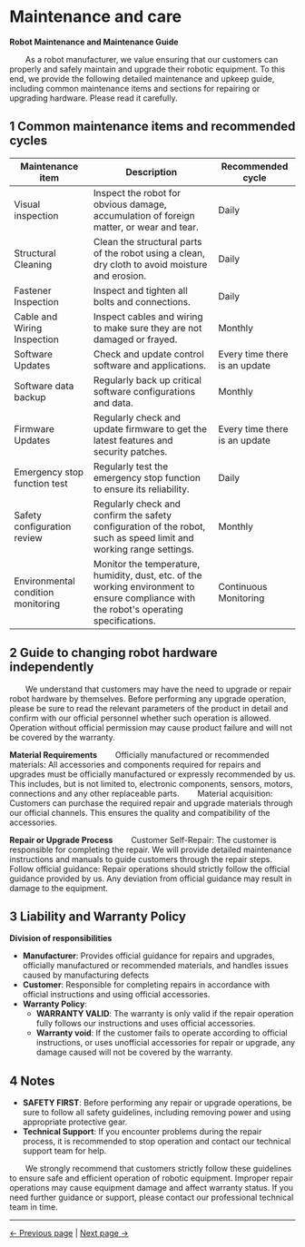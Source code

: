 # Maintenance and care
**Robot Maintenance and Maintenance Guide**

&emsp;&emsp;As a robot manufacturer, we value ensuring that our customers can properly and safely maintain and upgrade their robotic equipment. To this end, we provide the following detailed maintenance and upkeep guide, including common maintenance items and sections for repairing or upgrading hardware. Please read it carefully.

## 1 Common maintenance items and recommended cycles
  

|Maintenance item|Description|Recommended cycle|
|----|-----|-----|
|Visual inspection|Inspect the robot for obvious damage, accumulation of foreign matter, or wear and tear. |Daily|
|Structural Cleaning|Clean the structural parts of the robot using a clean, dry cloth to avoid moisture and erosion. |Daily|
|Fastener Inspection|Inspect and tighten all bolts and connections. |Daily|
|Cable and Wiring Inspection|Inspect cables and wiring to make sure they are not damaged or frayed. |Monthly|
|Software Updates|Check and update control software and applications. |Every time there is an update|
|Software data backup|Regularly back up critical software configurations and data. |Monthly|
|Firmware Updates|Regularly check and update firmware to get the latest features and security patches. |Every time there is an update|
|Emergency stop function test|Regularly test the emergency stop function to ensure its reliability. |Daily|
|Safety configuration review|Regularly check and confirm the safety configuration of the robot, such as speed limit and working range settings. |Monthly|
|Environmental condition monitoring|Monitor the temperature, humidity, dust, etc. of the working environment to ensure compliance with the robot's operating specifications. |Continuous Monitoring|



## 2 Guide to changing robot hardware independently
&emsp;&emsp;We understand that customers may have the need to upgrade or repair robot hardware by themselves. Before performing any upgrade operation, please be sure to read the relevant parameters of the product in detail and confirm with our official personnel whether such operation is allowed. Operation without official permission may cause product failure and will not be covered by the warranty.

**Material Requirements**
&emsp;&emsp;Officially manufactured or recommended materials: All accessories and components required for repairs and upgrades must be officially manufactured or expressly recommended by us. This includes, but is not limited to, electronic components, sensors, motors, connections and any other replaceable parts.
&emsp;&emsp;Material acquisition: Customers can purchase the required repair and upgrade materials through our official channels. This ensures the quality and compatibility of the accessories.

**Repair or Upgrade Process**
&emsp;&emsp;Customer Self-Repair: The customer is responsible for completing the repair. We will provide detailed maintenance instructions and manuals to guide customers through the repair steps.
&emsp;&emsp;Follow official guidance: Repair operations should strictly follow the official guidance provided by us. Any deviation from official guidance may result in damage to the equipment.

## 3 Liability and Warranty Policy
**Division of responsibilities**
* **Manufacturer**: Provides official guidance for repairs and upgrades, officially manufactured or recommended materials, and handles issues caused by manufacturing defects
* **Customer**: Responsible for completing repairs in accordance with official instructions and using official accessories.
* **Warranty Policy**:
   * **WARRANTY VALID**: The warranty is only valid if the repair operation fully follows our instructions and uses official accessories.
   * **Warranty void**: If the customer fails to operate according to official instructions, or uses unofficial accessories for repair or upgrade, any damage caused will not be covered by the warranty.
  
## 4 Notes
* **SAFETY FIRST**: Before performing any repair or upgrade operations, be sure to follow all safety guidelines, including removing power and using appropriate protective gear.
* **Technical Support**: If you encounter problems during the repair process, it is recommended to stop operation and contact our technical support team for help.


&emsp;&emsp;We strongly recommend that customers strictly follow these guidelines to ensure safe and efficient operation of robotic equipment. Improper repair operations may cause equipment damage and affect warranty status. If you need further guidance or support, please contact our professional technical team in time.





---
[← Previous page](3.2-TransportandStorage.md) | [Next page → ](../14-IssueFAQ/14-FAQ.md)